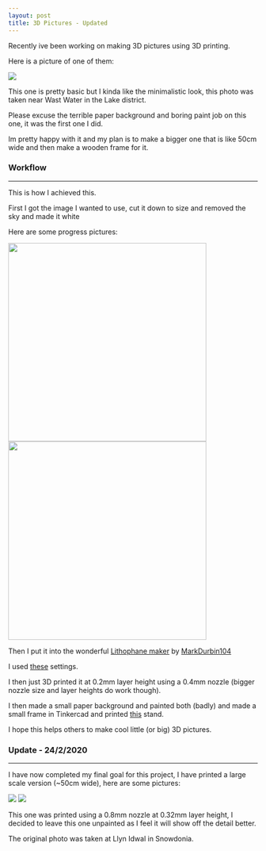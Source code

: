 ```yaml
---
layout: post
title: 3D Pictures - Updated
---
```


Recently ive been working on making 3D pictures using 3D printing.

Here is a picture of one of them:

<img src="https://i.imgur.com/4TX3j1M.jpg">

This one is pretty basic but I kinda like the minimalistic look, this photo was taken near Wast Water in the Lake district.

Please excuse the terrible paper background and boring paint job on this one, it was the first one I did.

Im pretty happy with it and my plan is to make a bigger one that is like 50cm wide and then make a wooden frame for it.

### Workflow
---

This is how I achieved this.

First I got the image I wanted to use, cut it down to size and removed the sky and made it white

Here are some progress pictures:

<img src="https://i.imgur.com/cr84qJu.jpg" width="400">
<img src="https://i.imgur.com/KigQgyy.png" width="400">

Then I put it into the wonderful [Lithophane maker](http://3dp.rocks/lithophane/) by [MarkDurbin104](https://github.com/MarkDurbin104)

I used [these](https://i.imgur.com/Vf5Um0q.png) settings.

I then just 3D printed it at 0.2mm layer height using a 0.4mm nozzle (bigger nozzle size and layer heights do work though).

I then made a small paper background and painted both (badly) and made a small frame in Tinkercad and printed [this](https://www.thingiverse.com/thing:252254) stand.

I hope this helps others to make cool little (or big) 3D pictures.

### Update - 24/2/2020
---
I have now completed my final goal for this project, I have printed a large scale version (~50cm wide), here are some pictures:

<img src="https://i.imgur.com/RqFVx7m.jpg">
<img src="https://i.imgur.com/BXfN8Ni.jpg">

This one was printed using a 0.8mm nozzle at 0.32mm layer height, I decided to leave this one unpainted as I feel it will show off the detail better.

The original photo was taken at Llyn Idwal in Snowdonia.

